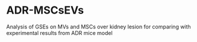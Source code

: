 # ADR-MSCsEVs
Analysis of GSEs on MVs and MSCs over kidney lesion for comparing with experimental results from ADR mice model
